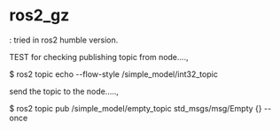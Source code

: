 # ros2_gz

: tried in ros2 humble version. 




TEST for checking publishing topic from node....,

$ ros2 topic echo --flow-style /simple_model/int32_topic


send the topic to the node.....,

$ ros2 topic pub /simple_model/empty_topic std_msgs/msg/Empty {} --once
